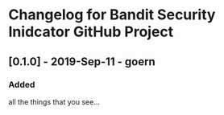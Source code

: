 # Changelog for Bandit Security Inidcator GitHub Project

## [0.1.0] - 2019-Sep-11 - goern

### Added

all the things that you see...

